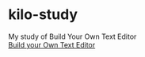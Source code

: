 # kilo-study
My study of Build Your Own Text Editor  
[Build your Own Text Editor](https://viewsourcecode.org/snaptoken/kilo/index.html)